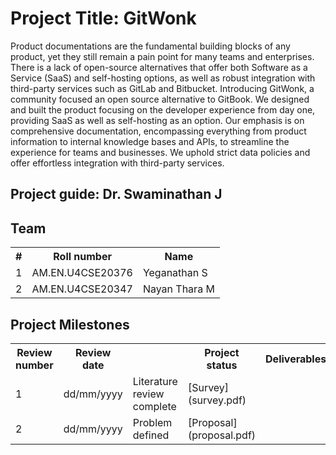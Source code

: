 # Project Title: GitWonk

Product documentations are the fundamental building blocks of any product, yet they still remain a pain point for many teams and enterprises. There is a lack of open-source alternatives that offer both Software as a Service (SaaS) and self-hosting options, as well as robust integration with third-party services such as GitLab and Bitbucket. Introducing GitWonk, a community focused an open source alternative to GitBook. We designed and built the product focusing on the developer experience from day one, providing SaaS as well as self-hosting as an option. Our emphasis is on comprehensive documentation, encompassing everything from product information to internal knowledge bases and APIs, to streamline the experience for teams and businesses. We uphold strict data policies and offer effortless integration with third-party services.

## Project guide: Dr. Swaminathan J
## Team

<table>
  <tr>
    <th>#</th>
    <th>Roll number</th>
    <th>Name</th>
  </tr>
  <tr>
    <td>1</td>
    <td>AM.EN.U4CSE20376</td>
    <td>Yeganathan S</td>
  </tr>
  <tr>
    <td>2</td>
    <td>AM.EN.U4CSE20347</td>
    <td>Nayan Thara M</td>
  </tr>  
</table>

## Project Milestones

<table>
  <tr>
    <th>Review number</th>
    <th>Review date<th>
    <th>Project status</th>
    <th>Deliverables</th>
  </tr>
  <tr>
    <td>1</td>
    <td>dd/mm/yyyy</td>
    <td>Literature review complete</td>
    <td>[Survey](survey.pdf)</td>
  </tr>
  <tr>
    <td>2</td>
    <td>dd/mm/yyyy</td>
    <td>Problem defined</td>
    <td>[Proposal](proposal.pdf)</td>
  </tr>  
</table>

